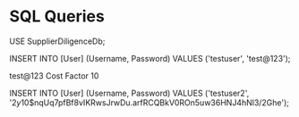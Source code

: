 # SQL Queries


USE SupplierDiligenceDb;

INSERT INTO [User] (Username, Password)
VALUES ('testuser', 'test@123');


test@123 Cost Factor 10

INSERT INTO [User] (Username, Password) 
VALUES ('testuser2', '$2y$10$nqUq7pfBf8vIKRwsJrwDu.arfRCQBkV0ROn5uw36HNJ4hNl3/2Ghe'); 